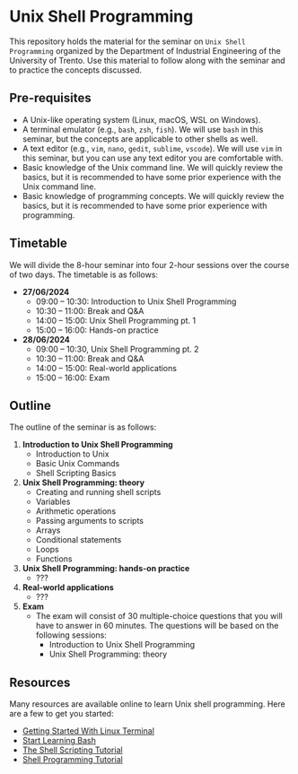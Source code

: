 # Unix Shell Programming

This repository holds the material for the seminar on `Unix Shell Programming` organized by the Department of Industrial Engineering of the University of Trento. Use this material to follow along with the seminar and to practice the concepts discussed.

## Pre-requisites

- A Unix-like operating system (Linux, macOS, WSL on Windows).
- A terminal emulator (e.g., `bash`, `zsh`, `fish`). We will use `bash` in this seminar, but the concepts are applicable to other shells as well.
- A text editor (e.g., `vim`, `nano`, `gedit`, `sublime`, `vscode`). We will use `vim` in this seminar, but you can use any text editor you are comfortable with.
- Basic knowledge of the Unix command line. We will quickly review the basics, but it is recommended to have some prior experience with the Unix command line.
- Basic knowledge of programming concepts. We will quickly review the basics, but it is recommended to have some prior experience with programming.

## Timetable

We will divide the 8-hour seminar into four 2-hour sessions over the course of two days. The timetable is as follows:

- **27/06/2024**
  - 09:00 – 10:30: Introduction to Unix Shell Programming
  - 10:30 – 11:00: Break and Q&A
  - 14:00 – 15:00: Unix Shell Programming pt. 1
  - 15:00 – 16:00: Hands-on practice
- **28/06/2024**
  - 09:00 – 10:30, Unix Shell Programming pt. 2
  - 10:30 – 11:00: Break and Q&A
  - 14:00 – 15:00: Real-world applications
  - 15:00 – 16:00: Exam

## Outline

The outline of the seminar is as follows:

1. **Introduction to Unix Shell Programming**
   - Introduction to Unix
   - Basic Unix Commands
   - Shell Scripting Basics
2. **Unix Shell Programming: theory**
   - Creating and running shell scripts
   - Variables
   - Arithmetic operations
   - Passing arguments to scripts
   - Arrays
   - Conditional statements
   - Loops
   - Functions
3. **Unix Shell Programming: hands-on practice**
   - ???
4. **Real-world applications**
   - ???
5. **Exam**
   - The exam will consist of 30 multiple-choice questions that you will have to answer in 60 minutes. The questions will be based on the following sessions:
     - Introduction to Unix Shell Programming
     - Unix Shell Programming: theory

## Resources

Many resources are available online to learn Unix shell programming. Here are a few to get you started:

- [Getting Started With Linux Terminal](https://itsfoss.com/linux-terminal-basics/)
- [Start Learning Bash](https://linuxhandbook.com/bash/)
- [The Shell Scripting Tutorial](https://www.shellscript.sh)
- [Shell Programming Tutorial](https://www.learnshell.org)
